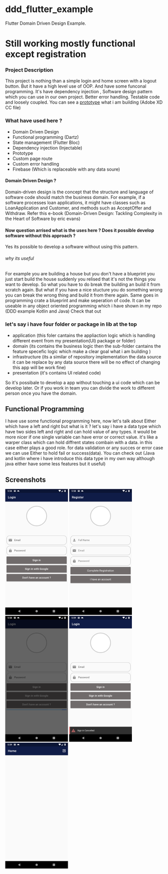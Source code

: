 # ddd_flutter_example
 Flutter Domain Driven Design Example.

# Still working mostly functional except registration 

### Project Description
This project is nothing than a simple login and home screen with a logout button. But it have a high level use of OOP. And have some funconal programming. It's have dependency injection , Software design pattern which you can use in our own project. Better error handling. Testable code and loosely coupled.
You can see a [prototype](https://github.com/MuktadirM/ddd_flutter_example/blob/master/prototype/Prototype.xd) what i am building (Adobe XD CC file)

### What have used here ?
* Domain Driven Design
* Functional programming (Dartz)
* State management (Flutter Bloc)
* Dependency injection (Injectable)
* Prototype
* Custom page route
* Custom error handling
* Firebase (Which is replaceable with any data soure)

#### Domain Driven Design ?
Domain-driven design is the concept that the structure and language of software code should match the business domain. For example, if a software processes loan applications, it might have classes such as LoanApplication and Customer, and methods such as AcceptOffer and Withdraw. Refer this e-book (Domain-Driven Design: Tackling Complexity in the Heart of Software by eric evans)
#### Now question arrised what is the uses here ? Does it possible develop software without this approach ?
Yes its possible to develop a software without using this pattern. 
###### why its useful
For example you are building a house but you don't have a blueprint you just start build the house suddenly you relised that it's not the things you want to develop. So what you have to do break the building an build it from scratch again. But what if you have a nice stucture you do something wrong you can break the wrong thing and build it from there again. Same goes in programming crate a blueprint and make seperation of code. It can be useable in any object oriented programming which i have shown in my repo (DDD example Kotlin and Java) Check that out

### let's say i have four folder or package in lib at the top 
* application (this foler cantains the appliaction logic which is handling different event from my presentation(UI) package or folder)
* domain (its contains the business logic then the sub-folder cantains the feature specefic logic which make a clear goal what i am building ) 
* infrastructure (its a similar of repository implementation the data source it can be replace by any data source there will be no effect of changing this app will be work fine)
* presentation (it's contains UI related code)

So it's possibale to develop a app without touching a ui code which can be develop later. Or if you work in team you can divide the work to different person once you have the domain. 

## Functional Programming 
I have use some functional programming here, now let's talk about Either which have a left and right but what is it ? let's say i have a data type which have two sides left and right and can hold value of any types. it would be more nicer if one single variable can have error or correct value. it's like a warper class which can hold diffrent states combain with a data. in this case either plays a good role. for data validation or any succes or error case we can use Either to hold fail or success(data). You can check out (Java and kotlin where i have introduce this data type in my own way although java either have some less features but it useful)

## Screenshots
<img src="screenshots/Screenshot_1597183124.png" width="200" height = "400" > <img src="screenshots/Screenshot_1597183128.png" width="200" height = "400" > <img src="screenshots/Screenshot_1597183140.png" width="200" height = "400" > <img src="screenshots/Screenshot_1597183152.png" width="200" height = "400" >
<img src="screenshots/Screenshot_1597183186.png" width="200" height = "400" >

